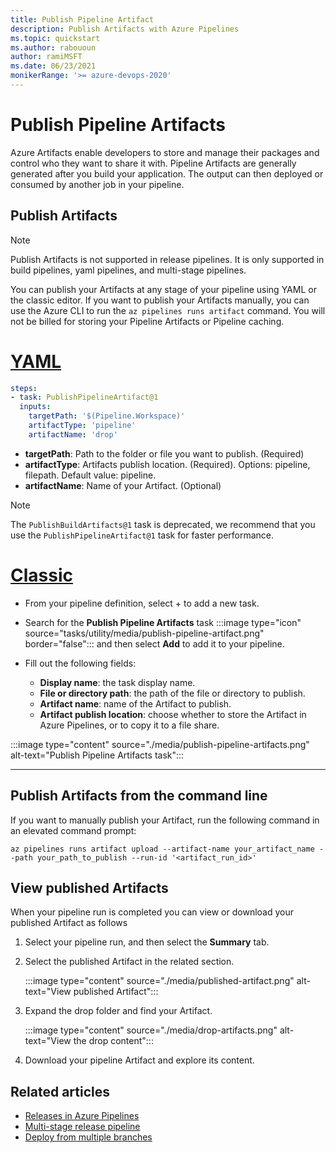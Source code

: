 ```yaml
---
title: Publish Pipeline Artifact
description: Publish Artifacts with Azure Pipelines
ms.topic: quickstart
ms.author: rabououn
author: ramiMSFT
ms.date: 06/23/2021
monikerRange: '>= azure-devops-2020'
---
```


# Publish Pipeline Artifacts

Azure Artifacts enable developers to store and manage their packages and control who they want to share it with. Pipeline Artifacts are generally generated after you build your application. The output can then deployed or consumed by another job in your pipeline.

## Publish Artifacts

> [!NOTE]
> Publish Artifacts is not supported in release pipelines. It is only supported in build pipelines, yaml pipelines, and multi-stage pipelines.

You can publish your Artifacts at any stage of your pipeline using YAML or the classic editor. If you want to publish your Artifacts manually, you can use the Azure CLI to run the `az pipelines runs artifact` command. You will not be billed for storing your Pipeline Artifacts or Pipeline caching.

# [YAML](#tab/yaml)

```yaml
steps:
- task: PublishPipelineArtifact@1
  inputs:
    targetPath: '$(Pipeline.Workspace)'
    artifactType: 'pipeline'
    artifactName: 'drop'
```

- **targetPath**: Path to the folder or file you want to publish. (Required)
- **artifactType**: Artifacts publish location. (Required). Options: pipeline, filepath. Default value: pipeline.
- **artifactName**: Name of your Artifact. (Optional)

> [!NOTE]
> The `PublishBuildArtifacts@1` task is deprecated, we recommend that you use the `PublishPipelineArtifact@1` task for faster performance.

# [Classic](#tab/classic)

- From your pipeline definition, select + to add a new task.

- Search for the **Publish Pipeline Artifacts** task :::image type="icon" source="tasks/utility/media/publish-pipeline-artifact.png" border="false"::: and then select **Add** to add it to your pipeline.

- Fill out the following fields:
    - **Display name**: the task display name.
    - **File or directory path**: the path of the file or directory to publish.
    - **Artifact name**: name of the Artifact to publish.
    - **Artifact publish location**: choose whether to store the Artifact in Azure Pipelines, or to copy it to a file share.

:::image type="content"  source="./media/publish-pipeline-artifacts.png" alt-text="Publish Pipeline Artifacts task":::    

---

## Publish Artifacts from the command line

If you want to manually publish your Artifact, run the following command in an elevated command prompt:


```Command
az pipelines runs artifact upload --artifact-name your_artifact_name --path your_path_to_publish --run-id '<artifact_run_id>'
```

## View published Artifacts

When your pipeline run is completed you can view or download your published Artifact as follows

1. Select your pipeline run, and then select the **Summary** tab.

1. Select the published Artifact in the related section.

    :::image type="content"  source="./media/published-artifact.png" alt-text="View published Artifact"::: 

1. Expand the drop folder and find your Artifact.

    :::image type="content"  source="./media/drop-artifacts.png" alt-text="View the drop content":::

1. Download your pipeline Artifact and explore its content.

## Related articles

- [Releases in Azure Pipelines](/rest/api/azure/devops/release/releases)
- [Multi-stage release pipeline](/azure/devops/pipelines/release/define-multistage-release-process)
- [Deploy from multiple branches](/azure/devops/pipelines/release/deploy-multiple-branches)
